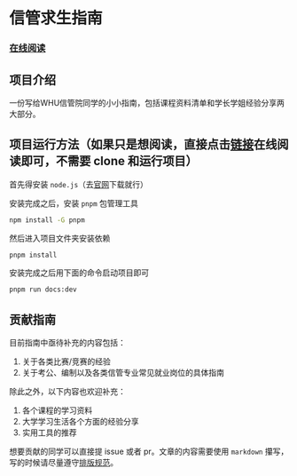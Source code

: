 # 信管求生指南

### [在线阅读](https://sim-book.cn/)

## 项目介绍

一份写给WHU信管院同学的小小指南，包括课程资料清单和学长学姐经验分享两大部分。

## 项目运行方法（如果只是想阅读，直接点击[链接](https://sim-book.cn/)在线阅读即可，不需要 clone 和运行项目）

首先得安装 `node.js`（去[官网](https://nodejs.org/en)下载就行）

安装完成之后，安装 `pnpm` 包管理工具

```bash
npm install -G pnpm
```

然后进入项目文件夹安装依赖

```bash
pnpm install
```

安装完成之后用下面的命令启动项目即可

```bash
pnpm run docs:dev
```

## 贡献指南

目前指南中亟待补充的内容包括：

1. 关于各类比赛/竞赛的经验
2. 关于考公、编制以及各类信管专业常见就业岗位的具体指南

除此之外，以下内容也欢迎补充：

1. 各个课程的学习资料
2. 大学学习生活各个方面的经验分享
3. 实用工具的推荐

想要贡献的同学可以直接提 issue 或者 pr。文章的内容需要使用 `markdown` 攥写，写的时候请尽量遵守[排版规范](https://sim-book.cn/markdown规范)。

